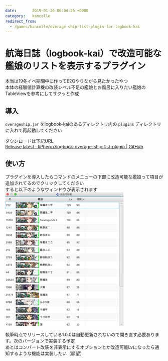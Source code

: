 ```yaml
---
date:       2019-01-26 06:04:26 +0900
category:   kancolle
redirect_from:
  - /games/kancolle/overage-ship-list-plugin-for-logbook-kai
---
```


# 航海日誌（logbook-kai）で改造可能な艦娘のリストを表示するプラグイン

本当は19冬イベ期間中に作ってE2Qやりながら見たかったやつ  
本体の経験値計算機の改装レベル不足の艦娘とお風呂に入りたい艦娘のTableViewを参考にしてサクッと作成

<!--more-->


## 導入
`overageship.jar` をlogbook-kaiのあるディレクトリ内の `plugins` ディレクトリに入れて再起動してください

ダウンロードは下記URL  
[Release latest · kPherox/logbook-overage-ship-list-plugin \| GitHub](https://github.com/kPherox/logbook-overage-ship-list-plugin/releases/latest)

## 使い方
プラグインを導入したらコマンドのメニューの下部に改造可能な艦娘って項目が追加されてるのでクリックしてください  
すると以下のようなウィンドウが表示されます  
![window](/assets/images/kancolle/overage-ship-list-plugin-for-logbook-kai/window.png)

執筆時点でリリースしている1.0.0は自動更新されないので開き直す必要あります。次のバージョンで実装する予定  
あとはコンバート改装を非表示にするオプションとか改造可能Lvになったら通知するような機能は実装したい（願望）
